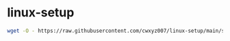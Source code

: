 # linux-setup

```sh
wget -O - https://raw.githubusercontent.com/cwxyz007/linux-setup/main/setup.sh | sh
```
